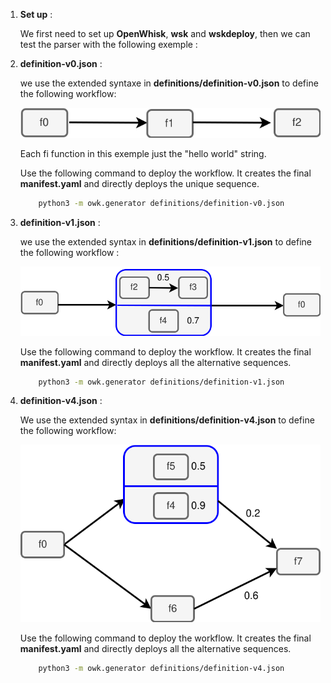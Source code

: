 1. **Set up** :

    We first need to set up **OpenWhisk**, **wsk** and **wskdeploy**, then we can test the parser with the following exemple : 


2. **definition-v0.json** : 

    we use the extended syntaxe in **definitions/definition-v0.json** to define the following workflow:

    ![Alt text](images/v0.svg) 
    
    Each fi function in this exemple just the "hello world" string.

    Use the following command to deploy the workflow. It creates the final **manifest.yaml** and directly deploys the unique sequence.
    ```bash 
        python3 -m owk.generator definitions/definition-v0.json
    ```

3. **definition-v1.json** : 

    we use the extended syntax  in **definitions/definition-v1.json** to define the following workflow : 

    ![Alt text](images/v2.svg) 

    Use the following command to deploy the workflow. It creates the final **manifest.yaml** and directly deploys all the alternative sequences.

    ```bash 
        python3 -m owk.generator definitions/definition-v1.json
    ```

3. **definition-v4.json** : 

    We use the extended syntax in **definitions/definition-v4.json** to define the following workflow:

    ![Alt text](images/v4.svg) 

    Use the following command to deploy the workflow. It creates the final **manifest.yaml** and directly deploys all the alternative sequences.

    ```bash 
        python3 -m owk.generator definitions/definition-v4.json
    ```